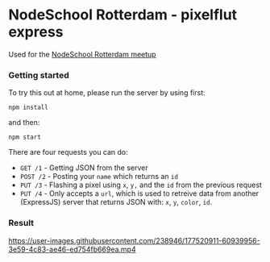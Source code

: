 # NodeSchool Rotterdam - pixelflut express

Used for the [NodeSchool Rotterdam meetup](https://www.meetup.com/nodeschool-rotterdam/events/285991530/)

### Getting started

To try this out at home, please run the server by using first:

`npm install`

and then:

`npm start`

There are four requests you can do:

- `GET /1` - Getting JSON from the server
- `POST /2` - Posting your `name` which returns an `id`
- `PUT /3` - Flashing a pixel using `x`, `y,` and the `id` from the previous request
- `PUT /4` - Only accepts a `url`, which is used to retreive data from another (ExpressJS) server that returns JSON with: `x`, `y`, `color`, `id`.


### Result


https://user-images.githubusercontent.com/238946/177520911-60939956-3e59-4c83-ae46-ed754fb669ea.mp4

